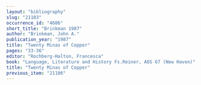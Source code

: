 ```yaml
---
layout: "bibliography"
slug: "21103"
occurrence_id: "4606"
short_title: "Brinkman 1987"
author: "Brinkman, John A."
publication_year: "1987"
title: "Twenty Minas of Copper"
pages: "33-36"
editor: "Rochberg-Halton, Francesca"
book: "Language, Literature and History Fs.Reiner, AOS 67 (New Haven)"
title: "Twenty Minas of Copper"
previous_item: "21106"
---
```

